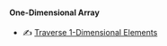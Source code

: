 #### One-Dimensional Array
- :writing_hand: [Traverse 1-Dimensional Elements](1_program_to_traverse_elements_from_1_dimensional_array.md)
